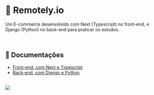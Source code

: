 <h1>🛒 Remotely.io</h1>

<p>
Um E-commerce desenvolvido com Next (Typescript) no front-end, e Django (Python) no back-end para praticar os estudos. 
</p>

<br>

<h2>📖 Documentações</h2>
<ul>
<li><a href="">Front-end, com Next e Typescript</a></li>
<li><a href="">Back-end, com Django e Python</a></li>
</ul>

<br>

<img src="./readme/home.gif" />



